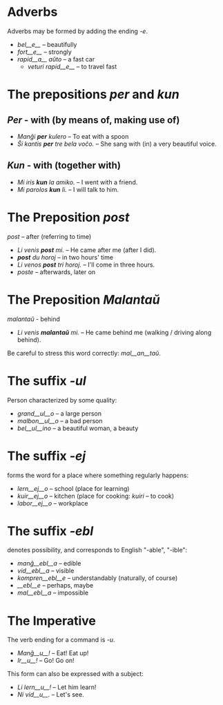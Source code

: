# Adverbs

Adverbs may be formed by adding the ending *-e*.

- *bel__e__*   – beautifully
- *fort__e__*  – strongly
- *rapid__a__ aŭto*   – a fast car
	- *veturi rapid__e__*   – to travel fast


# The prepositions *per* and *kun*

## *Per* - with (by means of, making use of)

- *Manĝi __per__ kulero* – To eat with a spoon
- *Ŝi kantis __per__ tre bela voĉo.* – She sang with (in) a very beautiful voice.
 
## *Kun* - with (together with)        

- *Mi iris __kun__ la amiko.*    – I went with a friend.
- *Mi parolos __kun__ li.*       – I will talk to him.



# The Preposition *post*

*post* – after (referring to time)

- *Li venis __post__ mi.*   – He came after me (after I did).
- *__post__ du horoj* – in two hours' time
- *Li venos __post__ tri horoj.* – I'll come in three hours.
- *poste* – afterwards, later on


# The Preposition *Malantaŭ*

*malantaŭ* - behind

- *Li venis __malantaŭ__ mi.* – He came behind me (walking / driving along behind).

Be careful to stress this word correctly: *mal__an__taŭ*.
 
# The suffix *-ul*

Person characterized by some quality:

- *grand__ul__o*  – a large person
- *malbon__ul__o* – a bad person
- *bel__ul__ino*  – a beautiful woman, a beauty

 

# The suffix *-ej*

forms the word for a place where something regularly happens:

- *lern__ej__o*  – school (place for learning)
- *kuir__ej__o*  – kitchen (place for cooking: *kuiri* – to cook)
- *labor__ej__o* – workplace
 

# The suffix *-ebl*

denotes possibility, and corresponds to English "-able", "-ible":

- *manĝ__ebl__a* – edible
- *vid__ebl__a* – visible
- *kompren__ebl__e* – understandably (naturally, of course)
- *__ebl__e* – perhaps, maybe
- *mal__ebl__a* – impossible


# The Imperative

The verb ending for a command is *-u*.

- *Manĝ__u__!*   – Eat! Eat up!
- *Ir__u__!*   – Go! Go on!

This form can also be expressed with a subject:

- *Li lern__u__!* – Let him learn!
- *Ni vid__u__.*  – Let's see.
 
